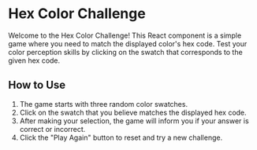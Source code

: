 # Hex Color Challenge

Welcome to the Hex Color Challenge! This React component is a simple game where you need to match the displayed color's hex code. Test your color perception skills by clicking on the swatch that corresponds to the given hex code.

## How to Use

1. The game starts with three random color swatches.
2. Click on the swatch that you believe matches the displayed hex code.
3. After making your selection, the game will inform you if your answer is correct or incorrect.
4. Click the "Play Again" button to reset and try a new challenge.

